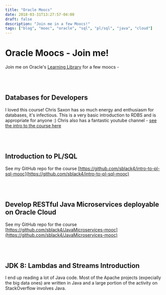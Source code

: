 ```yaml
---
title: "Oracle Moocs"
date: 2018-03-31T13:27:57-04:00
draft: false
description: "Join me in a few Moocs!"
tags: ["blog", "mooc", "oracle", "sql", "pl/sql", "java", "cloud"]
---
```



# Oracle Moocs - Join me!
Join me on Oracle's [Learning Library](http://t.co/xrMccADQpS) for a few moocs - 

<br><br>
## Databases for Developers
I loved this course! Chris Saxon has so much energy and enthusiasm for databases, it's infectious. 
This is a very basic introduction to RDBS and is appropriate for anyone :)
Chris also has a fantastic youtube channel - 
[see the intro to the course here](https://youtu.be/x2NNIo6riUI)

<br><br>
## Introduction to PL/SQL
See my GitHub repo for the course 
[https://github.com/sblack4/intro-to-pl-sql-mooc](https://github.com/sblack4/intro-to-pl-sql-mooc)

<br><br>
## Develop RESTful Java Microservices deployable on Oracle Cloud
See my GitHub repo for the course 
[https://github.com/sblack4/JavaMicroservices-mooc](https://github.com/sblack4/JavaMicroservices-mooc)

<br><br>
## JDK 8: Lambdas and Streams Introduction
I end up reading a lot of Java code. Most of the Apache projects (expecially the big data ones) 
are written in Java and a large portion of the activity on StackOverflow involves Java. 

<br><br>
